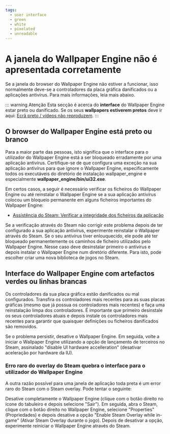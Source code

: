 ```yaml
---
tags:
  - user interface
  - green
  - white
  - pixelated
  - unreadable
---
```


# A janela do Wallpaper Engine não é apresentada corretamente

Se a janela do browser do Wallpaper Engine não estiver a funcionar, isso normalmente deve-se a controladores da placa gráfica danificados ou a aplicações antivírus. Para mais informações, leia mais abaixo.

::: warning
Atenção Esta secção é acerca do **interface** do Wallpaper Engine estar preto ou danificado. Se os seus **wallpapers estiverem pretos** deve ir aqui: [Ecrã preto / vídeos não reproduzem](/noshow/notplaying.html).
:::

## O browser do Wallpaper Engine está preto ou branco

Para a maior parte das pessoas, isto significa que o interface para o utilizador do Wallpaper Engine está a ser bloqueado erradamente por uma aplicação antivírus. Certifique-se de que configura uma exceção na sua aplicação antivírus para que ignore o Wallpaper Engine, especificamente todos os executáveis do diretório de instalação wallpaper_engine e especialmente **wallpaper_engine/bin/ui32.exe**.

Em certos casos, a seguir é necessário verificar os ficheiros do Wallpaper Engine ou até reinstalar o Wallpaper Engine se a sua aplicação antivírus colocou um bloqueio permanente em alguns ficheiros importantes do Wallpaper Engine:

* [Assistência do Steam: Verificar a integridade dos ficheiros da aplicação](https://support.steampowered.com/kb_article.php?ref=2037-QEUH-3335)

Se a verificação através do Steam não corrigir este problema depois de ter configurado a sua aplicação antivírus, experimente reinstalar o Wallpaper através do Steam. Se o seu antivírus tiver enlouquecido, ele pode até ter bloqueado permanentemente os caminhos de ficheiro utilizados pelo Wallpaper Engine. Nesse caso deve desinstalar primeiro o antivírus e depois instalar o Wallpaper Engine num diretório diferente. Para isto, pode escolher criar uma nova biblioteca de jogos no Steam.

## Interface do Wallpaper Engine com artefactos verdes ou linhas brancas

Os controladores da sua placa gráfica estão danificados ou mal configurados. Transfira os controladores mais recentes para as suas placas gráficas (mesmo que já possua os controladores mais recentes) e faça uma reinstalação limpa dos controladores. É importante que primeiro desinstale os seus controladores atuais e depois instale os controladores mais recentes para garantir que quaisquer definições ou ficheiros danificados são removidos.

Se o problema persistir, desative o Wallpaper Engine. Em seguida, volte a iniciar o Wallpaper Engine utilizando a opção de lançamento de terceiros no Steam, assinalado "disable UI hardware accelleration" (desativar aceleração por hardware da IU).

### Erro raro do overlay do Steam quebra o interface para o utilizador do Wallpaper Engine

A outra razão possível para uma janela de aplicação toda preta é um error raro do Steam com o Steam overlay. Pode tentar o seguinte:

Desative completamente o Wallpaper Engine (clique com o botão direito no ícone do tabuleiro e depois selecione "Sair"). Em seguida, abra o Steam, clique com o botão direito no Wallpaper Engine, selecione "Properties" (Propriedades) e depois desative a opção "Enable Steam Overlay while in-game" (Ativar Steam Overlay durante o jogo). Depois de desativar a opção, experimente reiniciar o Wallpaper Engine através do Steam. 